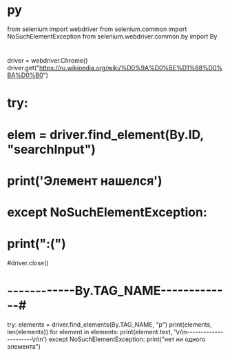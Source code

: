 # py
from selenium import webdriver
from selenium.common import NoSuchElementException
from selenium.webdriver.common.by import By
#
driver = webdriver.Chrome()
driver.get("https://ru.wikipedia.org/wiki/%D0%9A%D0%BE%D1%88%D0%BA%D0%B0")
# try:
#    elem = driver.find_element(By.ID, "searchInput")
#    print('Элемент нашелся')
# except NoSuchElementException:
#    print(":(")
#driver.close()

# ------------By.TAG_NAME-------------#
try:
   elements = driver.find_elements(By.TAG_NAME, "p")
   print(elements, len(elements))
   for element in elements:
      print(element.text, '\n\n----------------------\n\n')
except NoSuchElementException:
   print("нет ни одного элемента")
